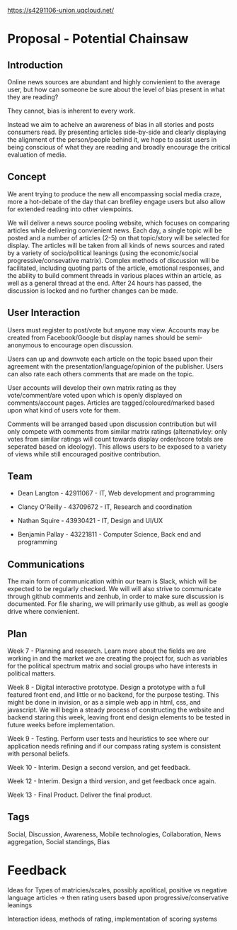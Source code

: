https://s4291106-union.uqcloud.net/

# Proposal - Potential Chainsaw

## Introduction
Online news sources are abundant and highly convienient to the average user, but how can someone be sure about the level of bias present in what they are reading?

They cannot, bias is inherent to every work.

Instead we aim to acheive an awareness of bias in all stories and posts consumers read. By presenting articles side-by-side and clearly displaying the alignment of the person/people behind it, we hope to assist users in being conscious of what they are reading and broadly encourage the critical evaluation of media.

## Concept
We arent trying to produce the new all encompassing social media craze, more a hot-debate of the day that can brefiley engage users but also allow for extended reading into other viewpoints.

We will deliver a news source pooling website, which focuses on comparing articles while delivering convienient news. Each day, a single topic will be posted and a number of articles (2-5) on that topic/story will be selected for display. The articles will be taken from all kinds of news sources and rated by a variety of socio/political leanings (using the economic/social progressive/consevative matrix). Complex methods of discussion will be facilitated, including quoting parts of the article, emotional responses, and the ability to build comment threads in various places within an article, as well as a general thread at the end. After 24 hours has passed, the discussion is locked and no further changes can be made.

## User Interaction
Users must register to post/vote but anyone may view.
Accounts may be created from Facebook/Google but display names should be semi-anonymous to encourage open discussion.

Users can up and downvote each article on the topic bsaed upon their agreement with the presentation/language/opinion of the publisher. Users can also rate each others comments that are made on the topic.

User accounts will develop their own matrix rating as they vote/comment/are voted upon which is openly displayed on comments/account pages.
Articles are tagged/coloured/marked based upon what kind of users vote for them.

Comments will be arranged based upon discussion contribution but will only compete with comments from similar matrix ratings (alternativley: only votes from similar ratings will count towards display order/score totals are seperated based on ideology). This allows users to be exposed to a variety of views while still encouraged positive contribution.

## Team

  - Dean Langton - 42911067 - IT, Web development and programming

  - Clancy O'Reilly - 43709672 - IT, Research and coordination 

  - Nathan Squire - 43930421 - IT, Design and UI/UX

  - Benjamin Pallay - 43221811 - Computer Science, Back end and programming

## Communications
The main form of communication within our team is Slack, which will be expected to be regularly checked. We will will also strive to communicate through github comments and zenhub, in order to make sure discussion is documented. For file sharing, we will primarily use github, as well as google drive where convienient.

## Plan

Week 7 - Planning and research. Learn more about the fields we are working in and the market we are creating the project for, such as variables for the political spectrum matrix and social groups who have interests in political matters.

Week 8 - Digital interactive prototype. Design a prototype with a full featured front end, and little or no backend, for the purpose testing. This might be done in invision, or as a simple web app in html, css, and javascript. We will begin a steady process of constructing the website and backend staring this week, leaving front end design elements to be tested in future weeks before implementation.

Week 9 - Testing. Perform user tests and heuristics to see where our application needs refining and if our compass rating system is consistent with personal beliefs.

Week 10 - Interim. Design a second version, and get feedback.

Week 12 - Interim. Design a third version, and get feedback once again.

Week 13 - Final Product. Deliver the final product.

## Tags
Social, Discussion, Awareness, Mobile technologies, Collaboration, News aggregation, Social standings, Bias

# Feedback
Ideas for Types of matricies/scales, possibly apolitical, positive vs negative language articles -> then rating users based upon progressive/conservative leanings

Interaction ideas, methods of rating, implementation of scoring systems

